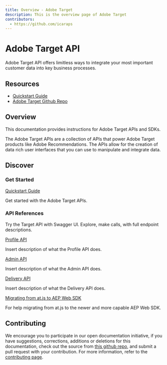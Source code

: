 ```yaml
---
title: Overview - Adobe Target
description: This is the overview page of Adobe Target
contributors:
  - https://github.com/icaraps
---
```


<Hero slots="heading, text"/> 

# Adobe Target API

Adobe Target API offers limitless ways to integrate your most important customer data into key business processes.

<Resources slots="heading, links"/>

## Resources
<!-- Need to update links -->
* [Quickstart Guide](https://www.adobe.io/apis/experiencecloud/analytics/docs.html)
* [Adobe Target Github Repo](https://github.com/AdobeDocs/analytics-2.0-apis)

## Overview

This documentation provides instructions for Adobe Target APIs and SDKs.

The Adobe Target APIs are a collection of APIs that power Adobe Target products like Adobe Recommendations. 
The APIs allow for the creation of data rich user interfaces that you can use to manipulate and integrate data.

## Discover 

<DiscoverBlock width="100%" slots="heading, link, text"/>

### Get Started

[Quickstart Guide](guides/)
    
Get started with the Adobe Target APIs.

<DiscoverBlock slots="heading, link, text"/> 

### API References

Try the Target API with Swagger UI. Explore, make calls, with full endpoint descriptions.

[Profile API](api/profile-api/) 
<!-- Need to update descriptions -->     
Insert description of what the Profile API does.

<DiscoverBlock slots="link, text"/>

[Admin API](api/admin-api/) 

Insert description of what the Admin API does.

<DiscoverBlock slots="link, text"/>

[Delivery API](api/delivery-api/)

Insert description of what the Delivery API does.

<DiscoverBlock slots="link, text"/>

[Migrating from at.js to AEP Web SDK](guides/migrating/)

For help migrating from at.js to the newer and more capable AEP Web SDK.   

<DiscoverBlock width="100%" slots="heading, link, text"/>

## Contributing 

We encourage you to participate in our open documentation initiative, if you have suggestions, corrections, additions 
or deletions for this documentation, check out the source from [this github repo](https://github.com/adobe/gatsby-theme-spectrum-example), and submit a pull 
request with your contribution. For more information, refer to the [contributing page](support/contribute/).
